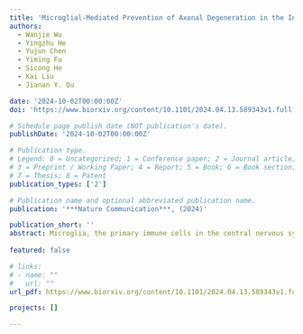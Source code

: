 ```yaml
---
title: 'Microglial-Mediated Prevention of Axonal Degeneration in the Injured Spinal Cord: Insights from an In Vivo Imaging Study'
authors:
  - Wanjie Wu
  - Yingzhu He
  - Yujun Chen
  - Yiming Fu
  - Sicong He
  - Kai Liu
  - Jianan Y. Qu

date: '2024-10-02T00:00:00Z'
doi: 'https://www.biorxiv.org/content/10.1101/2024.04.13.589343v1.full'

# Schedule page publish date (NOT publication's date).
publishDate: '2024-10-02T00:00:00Z'

# Publication type.
# Legend: 0 = Uncategorized; 1 = Conference paper; 2 = Journal article;
# 3 = Preprint / Working Paper; 4 = Report; 5 = Book; 6 = Book section;
# 7 = Thesis; 8 = Patent
publication_types: ['2']

# Publication name and optional abbreviated publication name.
publication: '***Nature Communication***, (2024)'

publication_short: ''
abstract: Microglia, the primary immune cells in the central nervous system, play a critical role in regulating neuronal function and fate through their interaction with neurons. Despite extensive research, the specific functions and mechanisms of microglia-neuron interactions remain incompletely understood. In this study, we demonstrate that microglia establish direct contact with myelinated axons at Nodes of Ranvier in the spinal cord of mice. Under normal physiological conditions, microglia-node contact occurs in a random scanning pattern and is associated with neuronal activity. However, in response to axonal injury, microglia rapidly transform their contact into a robust wrapping form, preventing acute axonal degeneration from extending beyond the nodes. This neuroprotective wrapping behavior of microglia is dependent on the function of their P2Y12 receptors, which may be activated by ATP released through axonal volume-activated anion channels at the nodes. Additionally, voltage-gated sodium channels (NaV) contribute to the interaction between nodes and glial cells following injury, and inhibition of NaV delays axonal degeneration. Through in vivo imaging, our findings reveal a neuroprotective role of microglia during the acute phase of spinal cord injury, achieved through a novel form of neuron-glia interaction.
  
featured: false

# links:
# - name: ""
#   url: ""
url_pdf: https://www.biorxiv.org/content/10.1101/2024.04.13.589343v1.full

projects: []

---
```





